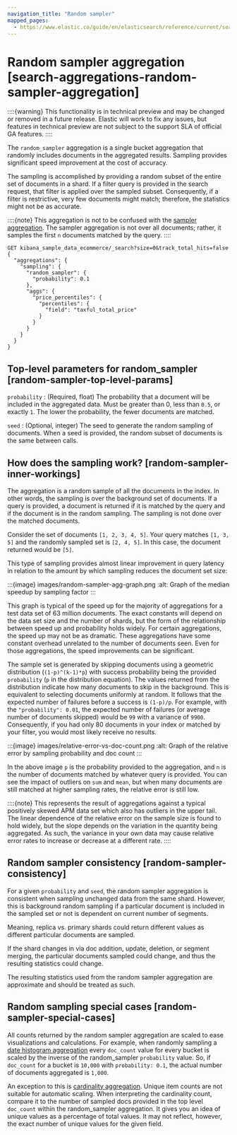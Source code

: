 ```yaml
---
navigation_title: "Random sampler"
mapped_pages:
  - https://www.elastic.co/guide/en/elasticsearch/reference/current/search-aggregations-random-sampler-aggregation.html
---
```


# Random sampler aggregation [search-aggregations-random-sampler-aggregation]


::::{warning}
This functionality is in technical preview and may be changed or removed in a future release. Elastic will work to fix any issues, but features in technical preview are not subject to the support SLA of official GA features.
::::


The `random_sampler` aggregation is a single bucket aggregation that randomly includes documents in the aggregated results. Sampling provides significant speed improvement at the cost of accuracy.

The sampling is accomplished by providing a random subset of the entire set of documents in a shard. If a filter query is provided in the search request, that filter is applied over the sampled subset. Consequently, if a filter is restrictive, very few documents might match; therefore, the statistics might not be as accurate.

::::{note}
This aggregation is not to be confused with the [sampler aggregation](/reference/aggregations/search-aggregations-bucket-sampler-aggregation.md). The sampler aggregation is not over all documents; rather, it samples the first `n` documents matched by the query.
::::


```console
GET kibana_sample_data_ecommerce/_search?size=0&track_total_hits=false
{
  "aggregations": {
    "sampling": {
      "random_sampler": {
        "probability": 0.1
      },
      "aggs": {
        "price_percentiles": {
          "percentiles": {
            "field": "taxful_total_price"
          }
        }
      }
    }
  }
}
```

## Top-level parameters for random_sampler [random-sampler-top-level-params]

`probability`
:   (Required, float) The probability that a document will be included in the aggregated data. Must be greater than 0, less than `0.5`, or exactly `1`. The lower the probability, the fewer documents are matched.

`seed`
:   (Optional, integer) The seed to generate the random sampling of documents. When a seed is provided, the random subset of documents is the same between calls.


## How does the sampling work? [random-sampler-inner-workings]

The aggregation is a random sample of all the documents in the index. In other words, the sampling is over the background set of documents. If a query is provided, a document is returned if it is matched by the query and if the document is in the random sampling. The sampling is not done over the matched documents.

Consider the set of documents `[1, 2, 3, 4, 5]`. Your query matches `[1, 3, 5]` and the randomly sampled set is `[2, 4, 5]`. In this case, the document returned would be `[5]`.

This type of sampling provides almost linear improvement in query latency in relation to the amount by which sampling reduces the document set size:

:::{image} images/random-sampler-agg-graph.png
:alt: Graph of the median speedup by sampling factor
:::

This graph is typical of the speed up for the majority of aggregations for a test data set of 63 million documents. The exact constants will depend on the data set size and the number of shards, but the form of the relationship between speed up and probability holds widely. For certain aggregations, the speed up may not be as dramatic. These aggregations have some constant overhead unrelated to the number of documents seen. Even for those aggregations, the speed improvements can be significant.

The sample set is generated by skipping documents using a geometric distribution (`(1-p)^(k-1)*p`) with success probability being the provided `probability` (`p` in the distribution equation). The values returned from the distribution indicate how many documents to skip in the background. This is equivalent to selecting documents uniformly at random. It follows that the expected number of failures before a success is `(1-p)/p`. For example, with the `"probability": 0.01`, the expected number of failures (or average number of documents skipped) would be `99` with a variance of `9900`. Consequently, if you had only 80 documents in your index or matched by your filter, you would most likely receive no results.

:::{image} images/relative-error-vs-doc-count.png
:alt: Graph of the relative error by sampling probability and doc count
:::

In the above image `p` is the probability provided to the aggregation, and `n` is the number of documents matched by whatever query is provided. You can see the impact of outliers on `sum` and `mean`, but when many documents are still matched at higher sampling rates, the relative error is still low.

::::{note}
This represents the result of aggregations against a typical positively skewed APM data set which also has outliers in the upper tail. The linear dependence of the relative error on the sample size is found to hold widely, but the slope depends on the variation in the quantity being aggregated. As such, the variance in your own data may cause relative error rates to increase or decrease at a different rate.
::::



## Random sampler consistency [random-sampler-consistency]

For a given `probability` and `seed`, the random sampler aggregation is consistent when sampling unchanged data from the same shard. However, this is background random sampling if a particular document is included in the sampled set or not is dependent on current number of segments.

Meaning, replica vs. primary shards could return different values as different particular documents are sampled.

If the shard changes in via doc addition, update, deletion, or segment merging, the particular documents sampled could change, and thus the resulting statistics could change.

The resulting statistics used from the random sampler aggregation are approximate and should be treated as such.


## Random sampling special cases [random-sampler-special-cases]

All counts returned by the random sampler aggregation are scaled to ease visualizations and calculations. For example, when randomly sampling a [date histogram aggregation](/reference/aggregations/search-aggregations-bucket-datehistogram-aggregation.md) every `doc_count` value for every bucket is scaled by the inverse of the random_sampler `probability` value. So, if `doc_count` for a bucket is `10,000` with `probability: 0.1`, the actual number of documents aggregated is `1,000`.

An exception to this is [cardinality aggregation](/reference/aggregations/search-aggregations-metrics-cardinality-aggregation.md). Unique item counts are not suitable for automatic scaling. When interpreting the cardinality count, compare it to the number of sampled docs provided in the top level `doc_count` within the random_sampler aggregation. It gives you an idea of unique values as a percentage of total values. It may not reflect, however, the exact number of unique values for the given field.


